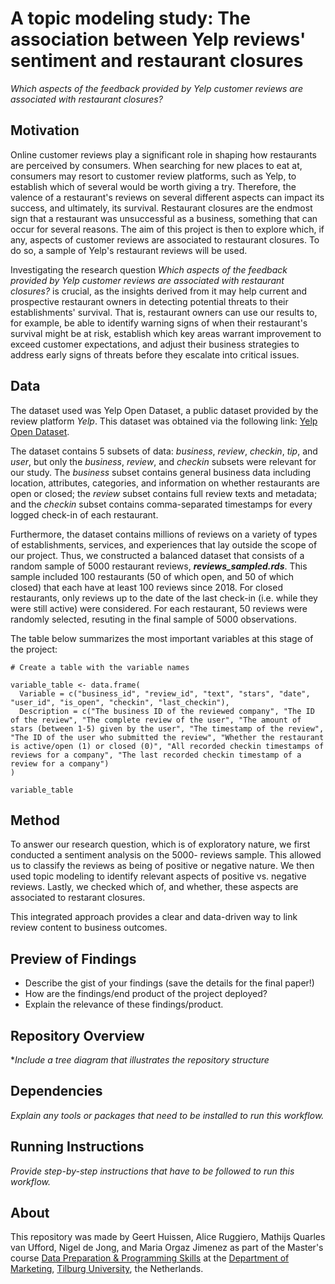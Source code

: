 # A topic modeling study: The association between Yelp reviews' sentiment and restaurant closures
*Which aspects of the feedback provided by Yelp customer reviews are associated with restaurant closures?* 


## Motivation
Online customer reviews play a significant role in shaping how restaurants are perceived by consumers. When searching for new places to eat at, consumers may resort to customer review platforms, such as Yelp, to establish which of several would be worth giving a try. Therefore, the valence of a restaurant's reviews on several different aspects can impact its success, and ultimately, its survival. Restaurant closures are the endmost sign that a restaurant was unsuccessful as a business, something that can occur for several reasons. The aim of this project is then to explore which, if any, aspects of customer reviews are associated to restaurant closures. To do so, a sample of Yelp's restaurant reviews will be used.

Investigating the research question *Which aspects of the feedback provided by Yelp customer reviews are associated with restaurant closures?* is crucial, as the insights derived from it may help current and prospective restaurant owners in detecting potential threats to their establishments' survival. That is, restaurant owners can use our results to, for example, be able to identify warning signs of when their restaurant's survival might be at risk, establish which key areas warrant improvement to exceed customer expectations, and adjust their business strategies to address early signs of threats before they escalate into critical issues. 


## Data
The dataset used was Yelp Open Dataset, a public dataset provided by the review platform *Yelp*. This dataset was obtained via the following link: [Yelp Open Dataset](https://business.yelp.com/data/resources/open-dataset/). 

The dataset contains 5 subsets of data: *business*, *review*, *checkin*, *tip*, and *user*, but only the *business*, *review*, and *checkin* subsets were relevant for our study. The *business* subset contains general business data including location, attributes, categories, and information on whether restaurants are open or closed; the *review* subset contains full review texts and metadata; and the *checkin* subset contains comma-separated timestamps for every logged check-in of each restaurant.

Furthermore, the dataset contains millions of reviews on a variety of types of establishments, services, and experiences that lay outside the scope of our project. Thus, we constructed a balanced dataset that consists of a random sample of 5000 restaurant reviews, ***reviews_sampled.rds***. This sample included 100 restaurants (50 of which open, and 50 of which closed) that each have at least 100 reviews since 2018. For closed restaurants, only reviews up to the date of the last check-in (i.e. while they were still active) were considered. For each restaurant, 50 reviews were randomly selected, resuting in the final sample of 5000 observations. 

The table below summarizes the most important variables at this stage of the project:

```{r}
# Create a table with the variable names

variable_table <- data.frame(
  Variable = c("business_id", "review_id", "text", "stars", "date", "user_id", "is_open", "checkin", "last_checkin"),
  Description = c("The business ID of the reviewed company", "The ID of the review", "The complete review of the user", "The amount of stars (between 1-5) given by the user", "The timestamp of the review", "The ID of the user who submitted the review", "Whether the restaurant is active/open (1) or closed (0)", "All recorded checkin timestamps of reviews for a company", "The last recorded checkin timestamp of a review for a company")
)

variable_table
```

## Method

To answer our research question, which is of exploratory nature, we first conducted a sentiment analysis on the 5000- reviews sample. This allowed us to classify the reviews as being of positive or negative nature. We then used topic modeling to identify relevant aspects of positive vs. negative reviews. Lastly, we checked which of, and whether, these aspects are associated to restarant closures.

This integrated approach provides a clear and data-driven way to link review content to business outcomes. 

## Preview of Findings 
- Describe the gist of your findings (save the details for the final paper!)
- How are the findings/end product of the project deployed?
- Explain the relevance of these findings/product. 

## Repository Overview 

**Include a tree diagram that illustrates the repository structure*

## Dependencies 

*Explain any tools or packages that need to be installed to run this workflow.*

## Running Instructions 

*Provide step-by-step instructions that have to be followed to run this workflow.*

## About 

This repository was made by Geert Huissen, Alice Ruggiero, Mathijs Quarles van Ufford, Nigel de Jong, and Maria Orgaz Jimenez as part of the Master's course [Data Preparation & Programming Skills](https://dprep.hannesdatta.com/) at the [Department of Marketing](https://www.tilburguniversity.edu/about/schools/economics-and-management/organization/departments/marketing), [Tilburg University](https://www.tilburguniversity.edu/), the Netherlands.
